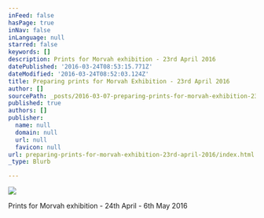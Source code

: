 ```yaml
---
inFeed: false
hasPage: true
inNav: false
inLanguage: null
starred: false
keywords: []
description: Prints for Morvah exhibition - 23rd April 2016
datePublished: '2016-03-24T08:53:15.771Z'
dateModified: '2016-03-24T08:52:03.124Z'
title: Preparing prints for Morvah Exhibition - 23rd April 2016
author: []
sourcePath: _posts/2016-03-07-preparing-prints-for-morvah-exhibition-23rd-april-2016.md
published: true
authors: []
publisher:
  name: null
  domain: null
  url: null
  favicon: null
url: preparing-prints-for-morvah-exhibition-23rd-april-2016/index.html
_type: Blurb

---
```

![](https://the-grid-user-content.s3-us-west-2.amazonaws.com/cc7eb5a5-f1da-4b41-a68e-ac7567794e32.jpg)

Prints for Morvah exhibition - 24th April - 6th May 2016